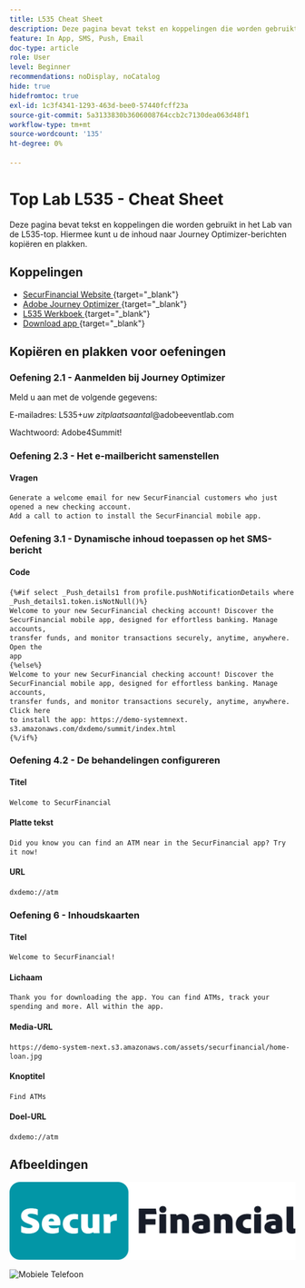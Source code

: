 ```yaml
---
title: L535 Cheat Sheet
description: Deze pagina bevat tekst en koppelingen die worden gebruikt in het Lab van de L535-top.
feature: In App, SMS, Push, Email
doc-type: article
role: User
level: Beginner
recommendations: noDisplay, noCatalog
hide: true
hidefromtoc: true
exl-id: 1c3f4341-1293-463d-bee0-57440fcff23a
source-git-commit: 5a3133830b3606008764ccb2c7130dea063d48f1
workflow-type: tm+mt
source-wordcount: '135'
ht-degree: 0%

---
```


# Top Lab L535 - Cheat Sheet

Deze pagina bevat tekst en koppelingen die worden gebruikt in het Lab van de L535-top. Hiermee kunt u de inhoud naar Journey Optimizer-berichten kopiëren en plakken.

## Koppelingen

* [ SecurFinancial Website ](https://dsn.adobe.com/web/hausmann-FTTN?token=eyJhbGciOiJIUzI1NiIsInR5cCI6IkpXVCJ9.eyJpZCI6ImFub255bW91cyIsImVtYWlsIjoiYW5vbnltb3VzQGFkb2JlLmNvbSIsIm5hbWUiOiJBbm9ueW1vdXMiLCJpc1N1cGVyVXNlciI6ZmFsc2UsImlzc3VlciI6ImhhdXNtYW5uIiwicHJvamVjdHMiOnsiaGF1c21hbm4tRlRUTiI6InZpZXcifSwiaWF0IjoxNzQwNzU2NTYxLCJleHAiOjE3NDMzNDg1NjF9.ryOTsqDH9B33436RlIo4AHFxx8aGjNEMqv9FAxLZb9U) {target="_blank"}
* [ Adobe Journey Optimizer ](https://experience.adobe.com/#/@techmarketingdemos/sname:ajo-summit-lab/journey-optimizer/journeys) {target="_blank"}
* [ L535 Werkboek ](/help/summit-lab-assets/assets/summit_lab-manual-l535-final.pdf){target="_blank"}
* [ Download app ](https://demo-system-next.s3.amazonaws.com/dxdemo/summit/index.html) {target="_blank"}

## Kopiëren en plakken voor oefeningen

### Oefening 2.1 - Aanmelden bij Journey Optimizer

Meld u aan met de volgende gegevens:

E-mailadres:    L535+*uw zitplaatsaantal*@adobeeventlab.com

Wachtwoord:       Adobe4Summit!


### Oefening 2.3 - Het e-mailbericht samenstellen

#### Vragen

```
Generate a welcome email for new SecurFinancial customers who just opened a new checking account. 
Add a call to action to install the SecurFinancial mobile app.
```

### Oefening 3.1 - Dynamische inhoud toepassen op het SMS-bericht

#### Code

```
{%#if select _Push_details1 from profile.pushNotificationDetails where
_Push_details1.token.isNotNull()%}
Welcome to your new SecurFinancial checking account! Discover the
SecurFinancial mobile app, designed for effortless banking. Manage accounts,
transfer funds, and monitor transactions securely, anytime, anywhere. Open the
app
{%else%}
Welcome to your new SecurFinancial checking account! Discover the
SecurFinancial mobile app, designed for effortless banking. Manage accounts,
transfer funds, and monitor transactions securely, anytime, anywhere. Click here
to install the app: https://demo-systemnext.
s3.amazonaws.com/dxdemo/summit/index.html
{%/if%} 
```

### Oefening 4.2 - De behandelingen configureren

#### Titel

```
Welcome to SecurFinancial
```

#### Platte tekst

```
Did you know you can find an ATM near in the SecurFinancial app? Try it now!
```

#### URL

```
dxdemo://atm
```

### Oefening 6 - Inhoudskaarten

#### Titel

```
Welcome to SecurFinancial!
```

#### Lichaam

```
Thank you for downloading the app. You can find ATMs, track your spending and more. All within the app.
```

#### Media-URL

```
https://demo-system-next.s3.amazonaws.com/assets/securfinancial/home-loan.jpg
```

#### Knoptitel

```
Find ATMs
```

#### Doel-URL

```
dxdemo://atm
```

## Afbeeldingen

![ SecureFinancial embleem ](/help/summit-lab-assets/assets/SecureFinancial-logo.png)


![ Mobiele Telefoon ](/help/summit-lab-assets/assets/online-banking-app-01.png)


